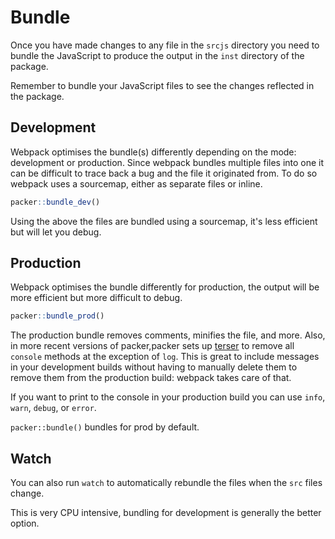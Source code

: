 # Bundle

Once you have made changes to any file in the `srcjs` directory you need to bundle the JavaScript to produce the output in the `inst` directory of the package. 

<Note type = "tip">
Remember to bundle your JavaScript files to see the changes reflected in the package.
</Note>

## Development

Webpack optimises the bundle(s) differently depending on the mode: development or production. Since webpack bundles multiple files into one it can be difficult to trace back a bug and the file it originated from. To do so webpack uses a sourcemap, either as separate files or inline.

```r
packer::bundle_dev()
```

Using the above the files are bundled using a sourcemap, it's less efficient but will let you debug.

## Production

Webpack optimises the bundle differently for production, the output will be more efficient but more difficult to debug.

```r
packer::bundle_prod()
```

The production bundle removes comments, minifies the file, and
more. Also, in more recent versions of packer,packer sets up
[terser](https://terser.org/) to remove all `console` methods at
the exception of `log`. This is great to
include messages in your development builds without having to manually delete them to remove them from the production build:
webpack takes care of that.

If you want to print to the console in your production build you
can use `info`, `warn`, `debug`, or `error`. 

<Note>

`packer::bundle()` bundles for prod by default. 

</Note>

## Watch

You can also run `watch` to automatically rebundle the files when the `src` files change.  

<Note type = "danger">
This is very CPU intensive, bundling for development is generally the better option.
</Note>
